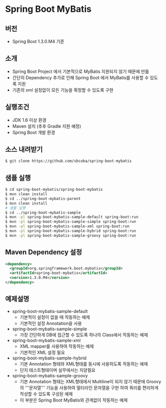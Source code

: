 # Spring Boot MyBatis 

## 버전
- Spring Boot 1.3.0.M4 기준

## 소개
- Spring Boot Project 에서 기본적으로 MyBatis 지원되지 않기 때문에 만듦 
- 간단히 Dependency 추가로 인해 Spring Boot 에서 MyBatis를 사용할 수 있도록 지원 
- 기존의 xml 설정없이 모든 기능을 확장할 수 있도록 구현

## 실행조건
- JDK 1.6 이상 환경
- Maven 설치 (추후 Gradle 지원 예정)
- Spring Boot 개발 환경

## 소스 내려받기
```sh
$ git clone https://github.com/sbcoba/spring-boot-mybatis
```

## 샘플 실행
```sh
$ cd spring-boot-mybatis/spring-boot-mybatis
$ mvn clean install
$ cd ../spring-boot-mybatis-parent
$ mvn clean install
# 샘플 실행
$ cd ../spring-boot-mybatis-sample
$ mvn -pl spring-boot-mybatis-sample-default spring-boot:run
$ mvn -pl spring-boot-mybatis-sample-simple spring-boot:run
$ mvn -pl spring-boot-mybatis-sample-xml spring-boot:run
$ mvn -pl spring-boot-mybatis-sample-hybrid spring-boot:run
$ mvn -pl spring-boot-mybatis-sample-groovy spring-boot:run
```

## Maven Dependency 설정
```xml
<dependency>
  <groupId>org.springframework.boot.mybatis</groupId>
  <artifactId>spring-boot-mybatis</artifactId>
  <version>1.3.0.M4</version>
</dependency>
```

## 예제설명
- spring-boot-mybatis-sample-default
	- 기본적이 설정이 없을 때 작동하는 예제
	- 기본적인 설정 Annotation을 사용
- spring-boot-mybatis-sample-simple
	- 가장 간단하게 DB에 접근할 수 있도록 하나의 Class에서 작동하는 예제 
- spring-boot-mybatis-sample-xml
	- XML mapper를 사용하여 작동하는 예제
	- 기본적인 XML 설정 필요
- spring-boot-mybatis-sample-hybrid
	- 기본 Annotation 형태와 XML형태를 동시에 사용하도록 작동하는 예제 
	- 단지 테스트형태이며 실무에서는 지양필요
- spring-boot-mybatis-sample-groovy
	- 기본 Annotation 형태는 XML형태에서 Multiline이 되지 않기 때문에 Groovy의 '''문자열''' 기능을 사용하여 멀티라인 문자열을 구현 하여 쿼리를 편리하게 작성할 수 있도록 구성된 예제
	- 이 부분은 Spring Boot MyBatis와 관계없이 작동하는 예제